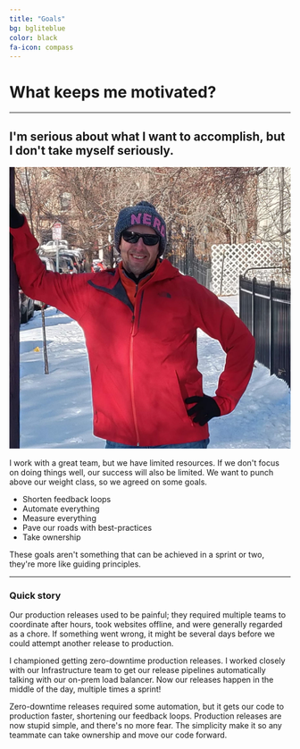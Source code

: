 ```yaml
---
title: "Goals"
bg: bgliteblue
color: black
fa-icon: compass
---
```



# What keeps me motivated?

---
## I'm serious about what I want to accomplish, but I don't take myself seriously.


<img class="imagecircle imagecenter" src="../img/Me_Denver.jpg" alt="Greg in Denver" title="That's me on a random street in Denver">

I work with a great team, but we have limited resources. If we don't focus on doing things well, our success will also be limited. We want to punch above our weight class, so we agreed on some goals.

* Shorten feedback loops
* Automate everything
* Measure everything	
* Pave our roads with best-practices
* Take ownership

These goals aren't something that can be achieved in a sprint or two, they're more like guiding principles.

---
### Quick story

Our production releases used to be painful; they required multiple teams to coordinate after hours, took websites offline, and were generally regarded as a chore. If something went wrong, it might be several days before we could attempt another release to production.

I championed getting zero-downtime production releases. I worked closely with our Infrastructure team to get our release pipelines automatically talking with our on-prem load balancer. Now our releases happen in the middle of the day, multiple times a sprint!

Zero-downtime releases required some automation, but it gets our code to production faster, shortening our feedback loops. Production releases are now stupid simple, and there's no more fear. The simplicity make it so any teammate can take ownership and move our code forward.